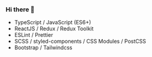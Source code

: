 ### Hi there 👋

- TypeScript / JavaScript (ES6+)
- ReactJS / Redux / Redux Toolkit
- ESLint / Prettier
- SCSS / styled-components / CSS Modules / PostCSS
- Bootstrap / Tailwindcss
